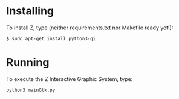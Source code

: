 
# Installing

To install Z, type (neither requirements.txt nor Makefile ready yet!):
<!-- ```
$ pip install -r requirements.txt
``` -->

```
$ sudo apt-get install python3-gi
```

# Running

To execute the Z Interactive Graphic System, type:

```
python3 mainGtk.py
```